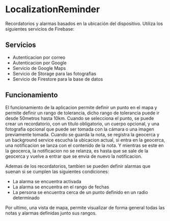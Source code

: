 # LocalizationReminder

Recordatorios y alarmas basados en la ubicación del dispositivo. Utiliza los siguientes servicios de Firebase:

## Servicios

- Autenticacion por correo
- Autenticacion por Google
- Servicio de Google Maps
- Servicio de Storage para las fotografias
- Servicio de Firestore para la base de datos

## Funcionamiento

El funcionamiento de la aplicacion permite definir un punto en el mapa y permite definir un rango de tolerancia,
dicho rango de tolerancia puede ir desde 50metros hasta 10km. Cuando se selecciona el punto, se puede crear un
recordatorio, con un titulo obligatorio, un cuerpo opcional, y una fotografia opcional que puede ser tomada con la
cámara o una imagen previamente tomada.
Cuando se guarda la nota, se registra la geocerca y un background service escucha la ubicacion actual, si entra en la
geocerca, una notificacion se lanza con el contenido de la nota. Y mientras se este en la geocerca, la notificacion no
se relanza, es hasta que se sale de la geocerca y vuelve a entrar que se envia de nuevo la notificacion.

Ademas de los recordatorios, tambien se pueden definir alarmas que suenan si se cumplen las siguientes condiciones:

- La alarma se encuentra activada
- La alarma se encuentra en el rango de fechas
- La persona se encuentra cerca de un punto definido en un radio determinado

Por ultimo, una vista de mapa, permite visualizar de forma general todas las notas y alarmas definidas junto sus rangos.

